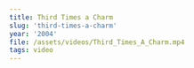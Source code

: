 ```yaml
---
title: Third Times a Charm
slug: 'third-times-a-charm'
year: '2004'
file: /assets/videos/Third_Times_A_Charm.mp4
tags: video
---
```

